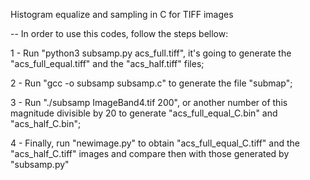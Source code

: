Histogram equalize and sampling in C for TIFF images

-- In order to use this codes, follow the steps bellow:

1 - Run "python3 subsamp.py acs_full.tiff", it's going to generate the "acs_full_equal.tiff" and the "acs_half.tiff" files;

2 - Run "gcc -o subsamp subsamp.c" to generate the file "submap";

3 - Run "./subsamp ImageBand4.tif 200", or another number of this magnitude divisible by 20 to generate "acs_full_equal_C.bin" and "acs_half_C.bin";

4 - Finally, run "newimage.py" to obtain "acs_full_equal_C.tiff" and the "acs_half_C.tiff" images and compare then with those generated by "subsamp.py"